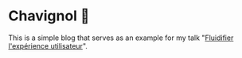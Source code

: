 # Chavignol 🐐

This is a simple blog that serves as an example for my talk "[Fluidifier l'expérience utilisateur](https://talks.soubiran.dev/2024-11-20/takimeet/1)".
